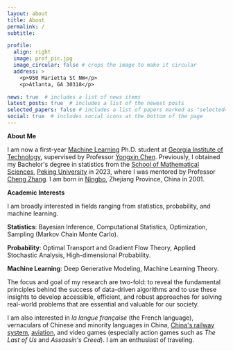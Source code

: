 ```yaml
---
layout: about
title: About
permalink: /
subtitle: 

profile:
  align: right
  image: prof_pic.jpg
  image_circular: false # crops the image to make it circular
  address: >
    <p>950 Marietta St NW</p>
    <p>Atlanta, GA 30318</p>

news: true  # includes a list of news items
latest_posts: true  # includes a list of the newest posts
selected_papers: false # includes a list of papers marked as "selected={true}"
social: true  # includes social icons at the bottom of the page
---
```


<b>About Me</b>

I am now a first-year <a href='https://ml.gatech.edu/'>Machine Learning</a> Ph.D. student at <a href='https://www.gatech.edu/'>Georgia Institute of Technology</a>, supervised by Professor <a href='https://yongxin.ae.gatech.edu/'>Yongxin Chen</a>. Previously, I obtained my Bachelor's degree in statistics from the <a href='http://www.math.pku.edu.cn/'>School of Mathematical Sciences</a>, <a href='https://www.pku.edu.cn/'>Peking University</a> in 2023, where I was mentored by Professor <a href='https://zcrabbit.github.io/'>Cheng Zhang</a>. I am born in <a href='https://en.wikipedia.org/wiki/Ningbo/'>Ningbo</a>, Zhejiang Province, China in 2001.

<b>Academic Interests</b>

I am broadly interested in fields ranging from statistics, probability, and machine learning. 

<strong>Statistics</strong>: Bayesian Inference, Computational Statistics, Optimization, Sampling (Markov Chain Monte Carlo).

<strong>Probability</strong>: Optimal Transport and Gradient Flow Theory, Applied Stochastic Analysis, High-dimensional Probability.

<strong>Machine Learning</strong>: Deep Generative Modeling, Machine Learning Theory.

The focus and goal of my research are two-fold: to reveal the fundamental principles behind the success of data-driven algorithms and to use these insights to develop accessible, efficient, and robust approaches for solving real-world problems that are essential and valuable for our society.

I am also interested in <i>la langue française</i> (the French language), vernaculars of Chinese and minority languages in China, <a href="https://www.openrailwaymap.org/">China's railway system</a>, <a href="https://www.flightradar24.com/">aviation</a>, and video games (especially action games such as <i>The Last of Us</i> and <i>Assassin's Creed</i>). I am an enthusiast of traveling.

